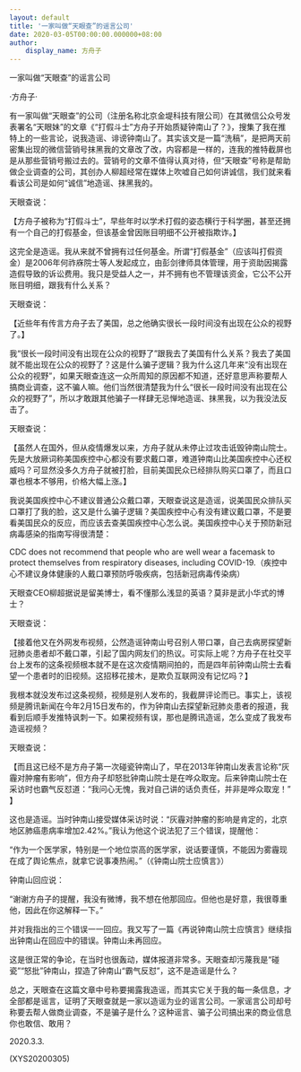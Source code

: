 ```yaml
---
layout: default
title: '一家叫做“天眼查”的谣言公司'
date: 2020-03-05T00:00:00.000000+08:00
author:
    display_name: 方舟子
---
```


一家叫做“天眼查”的谣言公司

·方舟子·

有一家叫做“天眼查”的公司（注册名称北京金堤科技有限公司）在其微信公众号发表署名“天眼妹”的文章《“打假斗士”方舟子开始质疑钟南山了？》，搜集了我在推特上的一些言论，说我造谣、诽谤钟南山了。其实该文是一篇“洗稿”，是把两天前密集出现的微信营销号抹黑我的文章改了改，内容都是一样的，连我的推特截屏也是从那些营销号搬过去的。营销号的文章不值得认真对待，但“天眼查”号称是帮助做企业调查的公司，其创办人柳超经常在媒体上吹嘘自己如何讲诚信，我们就来看看该公司是如何“诚信”地造谣、抹黑我的。

天眼查说：

【方舟子被称为“打假斗士”，早些年时以学术打假的姿态横行于科学圈，甚至还拥有一个自己的打假基金，但该基金曾因账目明细不公开被指欺诈。】

这完全是造谣。我从来就不曾拥有过任何基金。所谓“打假基金”（应该叫打假资金）是2006年何祚庥院士等人发起成立，由彭剑律师具体管理，用于资助因揭露造假导致的诉讼费用。我只是受益人之一，并不拥有也不管理该资金，它公不公开账目明细，跟我有什么关系？

天眼查说：

【近些年有传言方舟子去了美国，总之他确实很长一段时间没有出现在公众的视野了。】

我“很长一段时间没有出现在公众的视野了”跟我去了美国有什么关系？我去了美国就不能出现在公众的视野了？这是什么骗子逻辑？我为什么这几年来“没有出现在公众的视野”，如果天眼查连这一众所周知的原因都不知道，还好意思声称要帮人搞商业调查，这不骗人嘛。他们当然很清楚我为什么“很长一段时间没有出现在公众的视野了”，所以才敢跟其他骗子一样肆无忌惮地造谣、抹黑我，以为我没法反击了。

天眼查说：

【虽然人在国外，但从疫情爆发以来，方舟子就从未停止过攻击诋毁钟南山院士。先是大放厥词称美国疾控中心都没有要求戴口罩，难道钟南山比美国疾控中心还权威吗？可显然没多久方舟子就被打脸，目前美国民众已经排队购买口罩了，而且口罩也根本不够用，价格大幅上涨。】

我说美国疾控中心不建议普通公众戴口罩，天眼查说这是造谣，说美国民众排队买口罩打了我的脸，这又是什么骗子逻辑？美国疾控中心有没有建议戴口罩，不是要看美国民众的反应，而应该去查美国疾控中心怎么说。美国疾控中心关于预防新冠病毒感染的指南写得很清楚：

CDC does not recommend that people who are well wear a facemask to protect themselves from respiratory diseases, including COVID-19.（疾控中心不建议身体健康的人戴口罩预防呼吸疾病，包括新冠病毒传染病）

天眼查CEO柳超据说是留美博士，看不懂那么浅显的英语？莫非是武小华式的博士？

天眼查说：

【接着他又在外网发布视频，公然造谣钟南山号召别人带口罩，自己去病房探望新冠肺炎患者却不戴口罩，引起了国内网友们的热议。可实际上呢？方舟子在社交平台上发布的这条视频根本就不是在这次疫情期间拍的，而是四年前钟南山院士去看望一个患者时的旧视频。这招移花接木，是欺负互联网没有记忆吗？】

我根本就没发布过这条视频，视频是别人发布的，我截屏评论而已。事实上，该视频是腾讯新闻在今年2月15日发布的，作为钟南山去探望新冠肺炎患者的报道，我看到后顺手发推特讽刺一下。如果视频有误，那也是腾讯造谣，怎么变成了我发布造谣视频？

天眼查说：

【而且这已经不是方舟子第一次碰瓷钟南山了，早在2013年钟南山发表言论称“灰霾对肿瘤有影响”，但方舟子却怒批钟南山院士是在哗众取宠。后来钟南山院士在采访时也霸气反怼道：“我问心无愧，我对自己讲的话负责任，并非是哗众取宠！” 】

这也是造谣。当时钟南山接受媒体采访时说：“灰霾对肿瘤的影响是肯定的，北京地区肺癌患病率增加2.42%。”我认为他这个说法犯了三个错误，提醒他：

“作为一个医学家，特别是一个地位崇高的医学家，说话要谨慎，不能因为雾霾现在成了舆论焦点，就拿它说事凑热闹。”（《钟南山院士应慎言》）

钟南山回应说：

“谢谢方舟子的提醒，我没有微博，我不想在他那回应。但他也是好意，我很尊重他，因此在你这解释一下。”

并对我指出的三个错误一一回应。我又写了一篇《再说钟南山院士应慎言》继续指出钟南山在回应中的错误。钟南山未再回应。

这是很正常的争论，在当时也很轰动，媒体报道非常多。天眼查却污蔑我是“碰瓷”“怒批”钟南山，捏造了钟南山“霸气反怼”，这不是造谣是什么？

总之，天眼查在这篇文章中号称要揭露我造谣，而其实它关于我的每一条信息，才全部都是谣言，证明了天眼查就是一家以造谣为业的谣言公司。一家谣言公司却号称要去帮人做商业调查，不是骗子是什么？这种谣言、骗子公司搞出来的商业信息你也敢信、敢用？

2020.3.3.

(XYS20200305)

